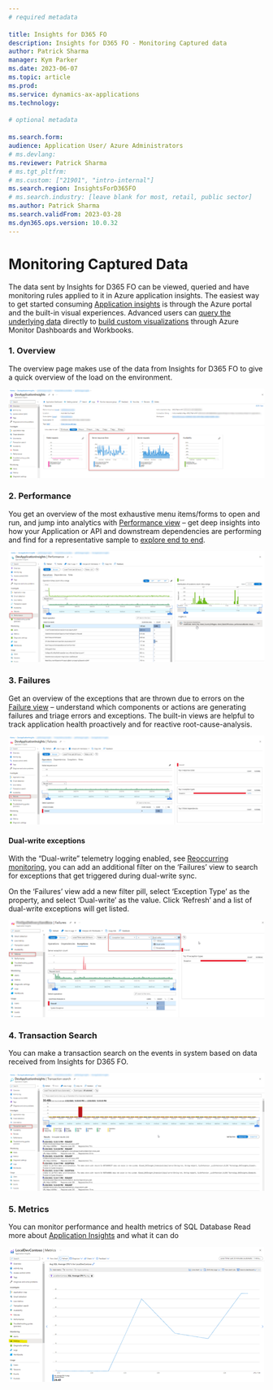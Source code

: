 ```yaml
---
# required metadata

title: Insights for D365 FO
description: Insights for D365 FO - Monitoring Captured data
author: Patrick Sharma
manager: Kym Parker
ms.date: 2023-06-07
ms.topic: article
ms.prod: 
ms.service: dynamics-ax-applications
ms.technology: 

# optional metadata

ms.search.form: 
audience: Application User/ Azure Administrators
# ms.devlang: 
ms.reviewer: Patrick Sharma
# ms.tgt_pltfrm: 
# ms.custom: ["21901", "intro-internal"]
ms.search.region: InsightsForD365FO
# ms.search.industry: [leave blank for most, retail, public sector]
ms.author: Patrick Sharma
ms.search.validFrom: 2023-03-28
ms.dyn365.ops.version: 10.0.32
---
```


# Monitoring Captured Data 

The data sent by Insights for D365 FO can be viewed, queried and have monitoring rules applied to it in Azure application insights. The easiest way to get started consuming 
[Application insights](https://learn.microsoft.com/en-us/azure/azure-monitor/app/app-insights-overview?tabs=net#how-do-i-use-application-insights) is through the 
Azure portal and the built-in visual experiences. Advanced users can [query the underlying data](https://learn.microsoft.com/en-us/azure/azure-monitor/logs/log-query-overview)
directly to [build custom visualizations](https://learn.microsoft.com/en-us/azure/azure-monitor/app/tutorial-app-dashboards) through Azure Monitor Dashboards and 
Workbooks.

### 1. Overview
The overview page makes use of the data from Insights for D365 FO to give a quick overview of the load on the environment.

![Overview](IMAGES/Overview.png)

### 2. Performance
You get an overview of the most exhaustive menu items/forms to open and run, and jump into analytics with [Performance view](https://learn.microsoft.com/en-us/azure/azure-monitor/app/tutorial-performance) 
– get deep insights into how your Application or API and downstream dependencies are performing and find for a representative sample to [explore end to end](https://learn.microsoft.com/en-us/azure/azure-monitor/app/transaction-diagnostics). 

![Performance](IMAGES/Performance.png)

### 3.	Failures
Get an overview of the exceptions that are thrown due to errors on the [Failure view](https://learn.microsoft.com/en-us/azure/azure-monitor/app/tutorial-runtime-exceptions) – understand which components or actions are generating failures and triage errors and exceptions. 
The built-in views are helpful to track application health proactively and for reactive root-cause-analysis.

![failures](IMAGES/Failures.png)

#### Dual-write exceptions
With the “Dual-write” telemetry logging enabled, see [Reoccurring monitoring](Reoccurring_monitoring.md#1-Configure-Periodic-monitoring), you can add an additional filter on the ‘Failures’ view to search for exceptions that get triggered during dual-write sync. 

On the ‘Failures’ view add a new filter pill, select ‘Exception Type’ as the property, and select ‘Dual-write’ as the value. Click ‘Refresh’ and a list of dual-write exceptions will get listed.

![Dual_Write](IMAGES/Dual_Write.png)

### 4.	Transaction Search
You can make a transaction search on the events in system based on data received from Insights for D365 FO.

![Tranasaction.png](IMAGES/Tranasaction.png)

### 5.	Metrics
You can monitor performance and health metrics of SQL Database
  Read more about [Application Insights](https://learn.microsoft.com/en-us/azure/azure-monitor/app/app-insights-overview?tabs=net) and what it can do

![Metrics.png](IMAGES/Metrics.png)
